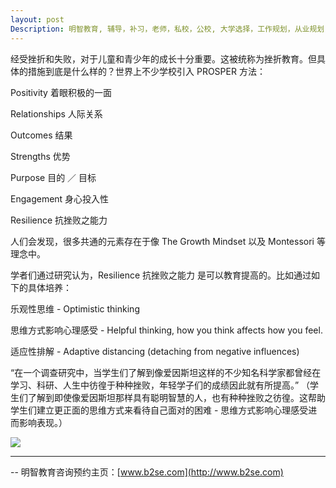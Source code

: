 ```yaml
---
layout: post
Description: 明智教育, 辅导，补习，老师，私校，公校, 大学选择，工作规划，从业规划，天才儿童是浮云，澳洲学生挫折教育，儿童空间推理，空间理解能力， 自我观对学习成绩的影响，Universities Selection, Career Education, Career Advisors, Guidance, Melbourne Private Schools, Selective Schools, Writing tutoring, Interviews tutoring, Resume Writing, Spatial skills, Failures help gifted children，Critical and creative thinking involves reasoning, using and analysing evidence, and applying knowledge to find creative solutions to complex problems；Verbal Reasoning, Decision Making, Quantitative Reasoning, Abstract Reasoning, Situational Judgement, self-concept and school results, school marks, gender differences in STEM subjects, 
---
```


经受挫折和失败，对于儿童和青少年的成长十分重要。这被统称为挫折教育。但具体的措施到底是什么样的？世界上不少学校引入 PROSPER 方法：

Positivity 着眼积极的一面

Relationships 人际关系

Outcomes 结果

Strengths 优势

Purpose 目的 ／ 目标

Engagement 身心投入性

Resilience 抗挫败之能力

人们会发现，很多共通的元素存在于像 The Growth Mindset 以及 Montessori 等理念中。

学者们通过研究认为，Resilience 抗挫败之能力 是可以教育提高的。比如通过如下的具体培养：

乐观性思维 - Optimistic thinking

思维方式影响心理感受 - Helpful thinking, how you think affects how you feel.

适应性排解 - Adaptive distancing (detaching from negative influences) 

“在一个调查研究中，当学生们了解到像爱因斯坦这样的不少知名科学家都曾经在学习、科研、人生中彷徨于种种挫败，年轻学子们的成绩因此就有所提高。” （学生们了解到即使像爱因斯坦那样具有聪明智慧的人，也有种种挫败之彷徨。这帮助学生们建立更正面的思维方式来看待自己面对的困难 - 思维方式影响心理感受进而影响表现。）


![](https://www.understandingboys.com.au/wp-content/uploads/2018/09/post/iStock-493156422-600x366.jpg)



	
--------
-- 明智教育咨询预约主页：[www.b2se.com](http://www.b2se.com)

